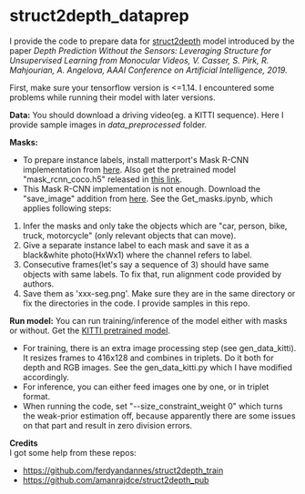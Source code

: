 # struct2depth_dataprep

I provide the code to prepare data for [struct2depth](https://github.com/tensorflow/models/tree/master/research/struct2depth) model introduced by the paper *Depth Prediction Without the Sensors: Leveraging Structure for Unsupervised Learning from Monocular Videos, V. Casser, S. Pirk, R. Mahjourian, A. Angelova, AAAI Conference on Artificial Intelligence, 2019.* 

First, make sure your tensorflow version is <=1.14. I encountered some problems while running their model with later versions.

**Data:**
You should download a driving video(eg. a KITTI sequence). Here I provide sample images in *data_preprocessed* folder.

**Masks:**
- To prepare instance labels, install matterport's Mask R-CNN implementation from [here](https://github.com/matterport/Mask_RCNN). Also get the pretrained model "mask_rcnn_coco.h5" released in [this link](https://github.com/matterport/Mask_RCNN/releases/tag/v2.0). 
- This Mask R-CNN implementation is not enough. Download the "save_image" addition from [here](https://github.com/matterport/Mask_RCNN/commit/bc8f148b820ebd45246ed358a120c99b09798d71).
See the Get_masks.ipynb, which applies following steps:
1. Infer the masks and only take the objects which are "car, person, bike, truck, motorcycle" (only relevant objects that can move).
2. Give a separate instance label to each mask and save it as a black&white photo(HxWx1) where the channel refers to label. 
3. Consecutive frames(let's say a sequence of 3) should have same objects with same labels. To fix that, run alignment code provided by authors. 
4. Save them as 'xxx-seg.png'. Make sure they are in the same directory or fix the directories in the code.
I provide samples in this repo.

**Run model:**
You can run training/inference of the model either with masks or without. Get the [KITTI pretrained model](https://drive.google.com/file/d/1mjb4ioDRH8ViGbui52stSUDwhkGrDXy8/view?usp=sharing).
- For training, there is an extra image processing step (see gen_data_kitti). It resizes frames to 416x128 and combines in triplets. Do it both for depth and RGB images. See the gen_data_kitti.py which I have modified accordingly.
- For inference, you can either feed images one by one, or in triplet format. 
- When running the code, set "--size_constraint_weight 0" which turns the weak-prior estimation off, because apparently there are some issues on that part and result in zero division errors.


**Credits**  
I got some help from these repos:
- https://github.com/ferdyandannes/struct2depth_train 
- https://github.com/amanrajdce/struct2depth_pub

